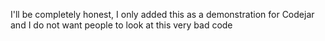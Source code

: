 I'll be completely honest, I only added this as a demonstration for Codejar and I do not want people to look at this very bad code
